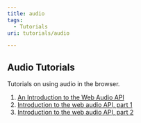 ```yaml
---
title: audio
tags:
  - Tutorials
uri: tutorials/audio

---
```

## <span>Audio Tutorials</span>

Tutorials on using audio in the browser.

1.  [An Introduction to the Web Audio API](/tutorials/audio/an_introduction_to_the_web_audio_api)
2.  [Introduction to the web audio API, part 1](/tutorials/intro_web_audio_api_1)
3.  [Introduction to the web audio API, part 2](/tutorials/intro_web_audio_api_2)
